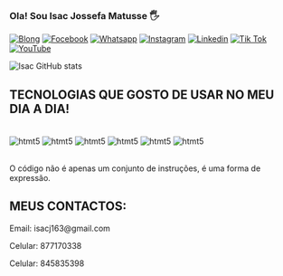 ### Ola! Sou Isac Jossefa Matusse 🖐️

[![Blong](https://img.shields.io/badge/Blogger-FF5722?style=for-the-badge&logo=blogger&logoColor=white)]()
[![Focebook](https://img.shields.io/badge/Facebook-1877F2?style=for-the-badge&logo=facebook&logoColor=white)](https://web.facebook.com/isakerrass)
[![Whatsapp](https://img.shields.io/badge/WhatsApp-25D366?style=for-the-badge&logo=whatsapp&logoColor=white)]()
[![Instagram](https://img.shields.io/badge/Instagram-E4405F?style=for-the-badge&logo=instagram&logoColor=white)]()
[![Linkedin](https://img.shields.io/badge/LinkedIn-0077B5?style=for-the-badge&logo=linkedin&logoColor=white)]()
[![Tik Tok](https://img.shields.io/badge/TikTok-000000?style=for-the-badge&logo=tiktok&logoColor=white)]()
[![YouTube](https://img.shields.io/badge/YouTube-FF0000?style=for-the-badge&logo=youtube&logoColor=white)](https://youtube.com/@isacmatusse)

![Isac GitHub stats](https://github-readme-stats.vercel.app/api?username=Isac-Jossefa-Matusse&show_icons=true&theme=tokyonight)

## TECNOLOGIAS QUE GOSTO DE USAR NO MEU DIA A DIA!

<div style="display: inline_block"><br/>
<img align="center" alt="htmt5" src="https://img.shields.io/badge/HTML5-E34F26?style=for-the-badge&logo=html5&logoColor=white"/>
<img align="center" alt="htmt5" src="https://img.shields.io/badge/JavaScript-F7DF1E?style=for-the-badge&logo=javascript&logoColor=black"/>
<img align="center" alt="htmt5" src="https://img.shields.io/badge/CSS3-1572B6?style=for-the-badge&logo=css3&logoColor=white"/>
<img align="center" alt="htmt5" src="https://img.shields.io/badge/Bootstrap-563D7C?style=for-the-badge&logo=bootstrap&logoColor=white"/>
<img align="center" alt="htmt5" src="https://img.shields.io/badge/MySQL-00000F?style=for-the-badge&logo=mysql&logoColor=white"/>
<img align="center" alt="htmt5" src=https://img.shields.io/badge/PHP-777BB4?style=for-the-badge&logo=php&logoColor=white/>
</div><br/>

O código não é apenas um conjunto de instruções, é uma forma de expressão.

## MEUS CONTACTOS:

 <p>Email: isacj163@gmail.com </p>
 <p> Celular: 877170338</p>
 <p> Celular: 845835398</p>
